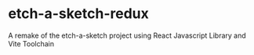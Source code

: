 # etch-a-sketch-redux
A remake of the etch-a-sketch project using React Javascript Library and Vite Toolchain
